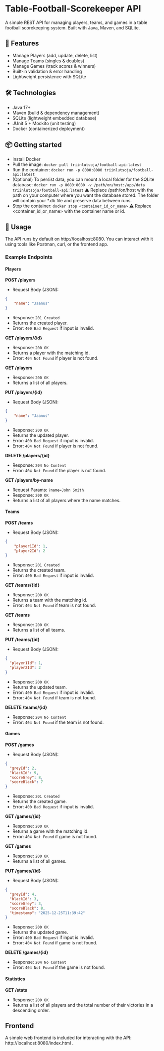 # Table-Football-Scorekeeper API

A simple REST API for managing players, teams, and games in a table football scorekeeping system.
Built with Java, Maven, and SQLite.

## 🚀 Features
- Manage Players (add, update, delete, list)
- Manage Teams (singles & doubles)
- Manage Games (track scores & winners)
- Built-in validation & error handling 
- Lightweight persistence with SQLite

## 🛠️ Technologies
- Java 17+
- Maven (build & dependency management)
- SQLite (lightweight embedded database)
- JUnit 5 + Mockito (unit testing)
- Docker (containerized deployment)

## 📦 Getting started
- Install Docker
- Pull the image: `docker pull triinlutsoja/football-api:latest`
- Run the container: `docker run -p 8080:8080 triinlutsoja/football-api:latest`
- (Optional) To persist data, you can mount a local folder for the SQLite database:
    `docker run -p 8080:8080 -v /path/on/host:/app/data triinlutsoja/football-api:latest` ⚠️ Replace /path/on/host with the path on your computer where you want the database stored. The folder will contain your *.db file and preserve data between runs.
- Stop the container: `docker stop <container_id_or_name>` ⚠️ Replace <container_id_or_name> with the container name 
  or id.

## 📖 Usage

The API runs by default on http://localhost:8080. You can interact with it using tools like Postman, curl, or the 
frontend app.

### Example Endpoints

#### Players

**POST /players**
- Request Body (JSON):
```json
{
    "name": "Jaanus"
}
```
- Response: `201 Created`
- Returns the created player.
- Error: `400 Bad Request` if input is invalid.

**GET /players/{id}**
- Response: `200 OK`
- Returns a player with the matching id.
- Error: `404 Not Found` if player is not found.

**GET /players**
- Response: `200 OK`
- Returns a list of all players.

**PUT /players/{id}**
- Request Body (JSON):
```json
{
    "name": "Jaanus"
}
```
- Response: `200 OK`
- Returns the updated player.
- Error: `400 Bad Request` if input is invalid.
- Error: `404 Not Found` if player is not found.

**DELETE /players/{id}**
- Response: `204 No Content`
- Error: `404 Not Found` if the player is not found.

**GET /players/by-name**
- Request Params: `?name=John Smith`
- Response: `200 OK`
- Returns a list  of all players where the name matches.


#### Teams

**POST /teams**
- Request Body (JSON):
```json
{
    "player1Id": 1, 
    "player2Id": 2
}
```
- Response: `201 Created`
- Returns the created team.
- Error: `400 Bad Request` if input is invalid.

**GET /teams/{id}**
- Response: `200 OK`
- Returns a team with the matching id.
- Error: `404 Not Found` if team is not found.

**GET /teams**
- Response: `200 OK`
- Returns a list of all teams.

**PUT /teams/{id}**
- Request Body (JSON):
```json
{
  "player1Id": 1,
  "player2Id": 2
}
```
- Response: `200 OK`
- Returns the updated team.
- Error: `400 Bad Request` if input is invalid.
- Error: `404 Not Found` if team is not found.

**DELETE /teams/{id}**
- Response: `204 No Content`
- Error: `404 Not Found` if the team is not found.


#### Games

**POST /games**
- Request Body (JSON):
```json
{
  "greyId": 2,
  "blackId": 9,
  "scoreGrey": 8,
  "scoreBlack": 7
}
```
- Response: `201 Created`
- Returns the created game.
- Error: `400 Bad Request` if input is invalid.

**GET /games/{id}**
- Response: `200 OK`
- Returns a game with the matching id.
- Error: `404 Not Found` if game is not found.

**GET /games**
- Response: `200 OK`
- Returns a list of all games.

**PUT /games/{id}**
- Request Body (JSON):
```json
{
  "greyId": 4,
  "blackId": 3,
  "scoreGrey": 3,
  "scoreBlack": 8,
  "timestamp": "2025-12-25T11:39:42"
}
```
- Response: `200 OK`
- Returns the updated game.
- Error: `400 Bad Request` if input is invalid.
- Error: `404 Not Found` if game is not found.

**DELETE /games/{id}**
- Response: `204 No Content`
- Error: `404 Not Found` if the game is not found.


#### Statistics

**GET /stats**
- Response: `200 OK`
- Returns a list of all players and the total number of their victories in a descending order.


## Frontend
A simple web frontend is included for interacting with the API: http://localhost:8080/index.html .

